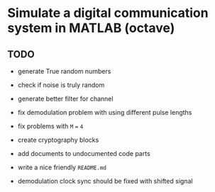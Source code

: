 # Simulate a digital communication system in MATLAB (octave)


## TODO

* generate True random numbers

* check if noise is truly random

* generate better filter for channel

* fix demodulation problem with using different pulse lengths

* fix problems with `M` `=` `4`

* create cryptography blocks

* add documents to undocumented code parts

* write a nice friendly `README.md`

* demodulation clock sync should be fixed with shifted signal
